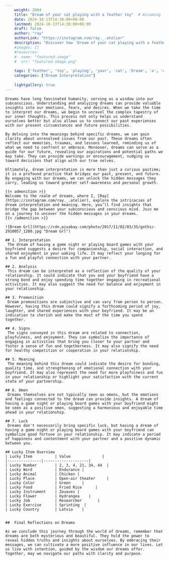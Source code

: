 ```yaml
---
    weight: 2084
    title: "Dream of your cat playing with a feather toy"  # Assuming 'title' column exists
    date: 2024-10-13T14:38:00+08:00
    lastmod: 2024-10-13T14:38:00+08:00
    draft: false
    author: "ray"
    authorLink: "https://instagram.com/ray._.atelier"
    description: "Discover how 'Dream of your cat playing with a feather toy' can interpret your future and uncover its significant meanings in your life."
    #images: []
    #resources:
    #- name: "featured-image"
    #  src: "featured-image.png"
    
    tags: ['feather', 'toy', 'playing', 'your', 'cat', 'Dream', 'a', 'of', 'with']
    categories: ["Dream Interpretation"]
    
    lightgallery: true
---
```

    
    Dreams have long fascinated humanity, serving as a window into our subconscious. Understanding and analyzing dreams can provide valuable insights into our emotions, fears, and desires. When we take the time to interpret our dreams, we begin to unravel the complex tapestry of our inner thoughts. This process not only helps us understand ourselves better but also allows us to connect our past experiences with our present circumstances and future possibilities.
    
    By delving into the meanings behind specific dreams, we can gain clarity about unresolved issues from our past. These dreams often reflect our memories, traumas, and lessons learned, reminding us of what we need to confront or embrace. Moreover, dreams can serve as a guide for our future, revealing our aspirations and potential paths we may take. They can provide warnings or encouragement, nudging us toward decisions that align with our true selves.
    
    Ultimately, dream interpretation is more than just a curious pastime; it is a profound practice that bridges our past, present, and future. By engaging with our dreams, we can unlock the hidden messages they carry, leading us toward greater self-awareness and personal growth.
    
    {{< admonition >}}
    Welcome to the realm of dreams, where I, [Ray](https://instagram.com/ray._.atelier), explore the intricacies of dream interpretation and meaning. Here, you’ll find insights that bridge the gap between your subconscious and conscious mind. Join me on a journey to uncover the hidden messages in your dreams.
    {{< /admonition >}}
    
    ![Dream Grl](https://cdn.pixabay.com/photo/2017/11/02/03/35/gothic-2910057_1280.jpg "Dream Grl")
    
    ## 1. Interpretation
     The dream of having a game night or playing board games with your boyfriend suggests a desire for companionship, social interaction, and shared enjoyment in your waking life. It may reflect your longing for a fun and playful connection with your partner.
    
    ## 2. Analysis
     This dream can be interpreted as a reflection of the quality of your relationship. It could indicate that you and your boyfriend have a strong bond and enjoy spending time together engaging in recreational activities. It may also suggest the need for balance and enjoyment in your relationship.
    
    ## 3. Premonition
     Dream premonitions are subjective and can vary from person to person. However, having this dream could signify a forthcoming period of joy, laughter, and shared experiences with your boyfriend. It may be an indication to cherish and make the most of the time you spend together.
    
    ## 4. Signs
     The signs conveyed in this dream are related to connection, playfulness, and enjoyment. They can symbolize the importance of engaging in activities that bring you closer to your partner and foster a sense of fun and togetherness. It may also signify the need for healthy competition or cooperation in your relationship.
    
    ## 5. Meaning
     The meaning behind this dream could indicate the desire for bonding, quality time, and strengthening of emotional connection with your boyfriend. It may also represent the need for more playfulness and fun in your relationship or highlight your satisfaction with the current state of your partnership.
    
    ## 6. Omen
     Dreams themselves are not typically seen as omens, but the emotions and feelings connected to the dream can provide insights. A dream of having a game night or playing board games with your boyfriend might be seen as a positive omen, suggesting a harmonious and enjoyable time ahead in your relationship.
    
    ## 7. Luck
     Dreams don't necessarily bring specific luck, but having a dream of having a game night or playing board games with your boyfriend can symbolize good fortune in your relationship. It may indicate a period of happiness and contentment with your partner and a positive dynamic between you.
    
    ## Lucky Item Overview
    | Lucky Item          | Value              |
    |---------------|--------------------|
    | Lucky Number        | 2, 3, 4, 21, 34, 44  |
    | Lucky Word          | Endurance |
    | Lucky Animal        | Chicken |
    | Lucky Place         | Open-air theater     |
    | Lucky Color         | Green     |
    | Lucky Food          | Fried Rice      |
    | Lucky Instrument    | Zouaves |
    | Lucky Flower        | Hydrangea    |
    | Lucky Job           | Researcher       |
    | Lucky Exercise      | Sprinting  |
    | Lucky Country       | Latvia    |
    
    
    ##  Final Reflections on Dreams
    
    As we conclude this journey through the world of dreams, remember that dreams are both mysterious and beautiful. They hold the power to reveal hidden truths and insights about ourselves. By embracing their messages, we can cultivate a more positive influence in our lives. Let us live with intention, guided by the wisdom our dreams offer. Together, may we navigate our paths with clarity and purpose.
    